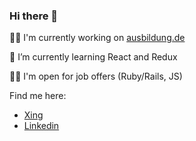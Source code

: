 ### Hi there 👋
👨‍💻 I'm currently working on [ausbildung.de](https://www.ausbildung.de/)

📗 I’m currently learning React and Redux

🙋‍♂ I'm open for job offers (Ruby/Rails, JS)

Find me here:
* [Xing](https://www.xing.com/profile/Julian_Tauert)
* [Linkedin](https://www.linkedin.com/in/julian-tauert-466b161b7/)


<!--
<a rel="me" href="https://ruhr.social/@rsx">Mastodon</a>

**jlntrt/jlntrt** is a ✨ _special_ ✨ repository because its `README.md` (this file) appears on your GitHub profile.

Here are some ideas to get you started:

- 🔭 I’m currently working on ...
- 🌱 I’m currently learning ...
- 👯 I’m looking to collaborate on ...
- 🤔 I’m looking for help with ...
- 💬 Ask me about ...
- 📫 How to reach me: ...
- 😄 Pronouns: ...
- ⚡ Fun fact: ...
-->
